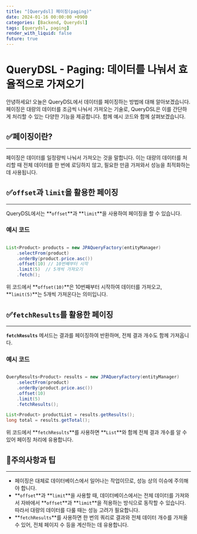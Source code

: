 ```yaml
---
title: "[Querydsl] 페이징(paging)"
date: 2024-01-16 00:00:00 +0900
categories: [Backend, Querydsl]
tags: [querydsl, paging]
render_with_liquid: false
future: true
---
```


# **QueryDSL - Paging: 데이터를 나눠서 효율적으로 가져오기**

안녕하세요! 오늘은 QueryDSL에서 데이터를 페이징하는 방법에 대해 알아보겠습니다. 페이징은 대량의 데이터를 조금씩 나눠서 가져오는 기술로, QueryDSL은 이를 간단하게 처리할 수 있는 다양한 기능을 제공합니다. 함께 예시 코드와 함께 살펴보겠습니다.

## ✅**페이징이란?**

---

페이징은 데이터를 일정량씩 나눠서 가져오는 것을 말합니다. 이는 대량의 데이터를 처리할 때 전체 데이터를 한 번에 로딩하지 않고, 필요한 만큼 가져와서 성능을 최적화하는 데 사용됩니다.

## ✅**`offset`과 `limit`을 활용한 페이징**

---

QueryDSL에서는 **`offset`**과 **`limit`**을 사용하여 페이징을 할 수 있습니다.

### **예시 코드**

```java

List<Product> products = new JPAQueryFactory(entityManager)
    .selectFrom(product)
    .orderBy(product.price.asc())
    .offset(10) // 10번째부터 시작
    .limit(5)  // 5개씩 가져오기
    .fetch();

```

위 코드에서 **`offset(10)`**은 10번째부터 시작하여 데이터를 가져오고, **`limit(5)`**는 5개씩 가져온다는 의미입니다.

## ✅**`fetchResults`를 활용한 페이징**

---

**`fetchResults`** 메서드는 결과를 페이징하여 반환하며, 전체 결과 개수도 함께 가져옵니다.

### **예시 코드**

```java

QueryResults<Product> results = new JPAQueryFactory(entityManager)
    .selectFrom(product)
    .orderBy(product.price.asc())
    .offset(10)
    .limit(5)
    .fetchResults();

List<Product> productList = results.getResults();
long total = results.getTotal();

```

위 코드에서 **`fetchResults`**를 사용하면 **`List`**와 함께 전체 결과 개수를 알 수 있어 페이징 처리에 유용합니다.

## 📌**주의사항과 팁**

---

- 페이징은 대체로 데이터베이스에서 일어나는 작업이므로, 성능 상의 이슈에 주의해야 합니다.
- **`offset`**과 **`limit`**을 사용할 때, 데이터베이스에서는 전체 데이터를 가져와서 자바에서 **`offset`**과 **`limit`**을 적용하는 방식으로 동작할 수 있습니다. 따라서 대량의 데이터를 다룰 때는 성능 고려가 필요합니다.
- **`fetchResults`**를 사용하면 한 번의 쿼리로 결과와 전체 데이터 개수를 가져올 수 있어, 전체 페이지 수 등을 계산하는 데 유용합니다.